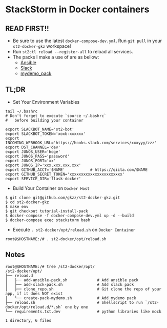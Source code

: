 # StackStorm in Docker containers


## READ FIRST!!

- Be sure to use the latest `docker-compose-dev.yml`. Run `git pull` in your `st2-docker-gkz` workspace!
- Run `st2ctl reload --register-all` to reload all services.
- The packs I make a use of are as bellow:
  - [Ansible](https://github.com/StackStorm-Exchange/stackstorm-ansible)
  - [Slack](https://github.com/StackStorm-Exchange/stackstorm-slack)
  - [mydemo_pack](https://github.com/gkzz/mydemo_pack)


## TL;DR

- Set Your Environment Variables
```
tail ~/.bashrc
# Don't forget to execute `source ~/.bashrc` 
#   before building your container

export SLACKBOT_NAME='st2-bot'
export SLACKBOT_TOKEN='xoxb-xxxxxx'
export INCOMING_WEBHOOK_URL='https://hooks.slack.com/services/xxxyyy/zzz'
export DST_CHANNEL='dev'
export JUNOS_USER='hoge'
export JUNOS_PASS='password'
export JUNOS_PORT='xx'            
export JUNOS_IP='xxx.xxx.xxx.xxx'               
export GITHUB_ACCT='$NAME'           # https://qiita.com/$NAME
export GITHUB_SECRET_TOKEN='xxxxxxxxxxxxxxxxxxxxxxx'
export SERVICE_DIR='flask-docker'
```

- Build Your Container on `Docker Host`
```
$ git clone git@github.com/gkzz/st2-docker-gkz.git 
$ cd st2-docker-gkz
$ make env
$ git checkout tutorial-install-pack
$ docker-compose -f docker-compose-dev.yml up -d --build
$ docker-compose exec stackstorm bash
```

- Execute `. st2-docker/opt/reload.sh` on `Docker Container`
```
root@$HOSTNAME:/# . st2-docker/opt/reload.sh
````


## Notes

```
root@$HOSTNAME:/# tree /st2-docker/opt/
/st2-docker/opt/
├── reload.d
│   ├── add-ansible-pack.sh             # Add ansible pack
│   ├── add-slack-pack.sh               # Add slack pack
│   ├── clone_repo.sh                   # Git clone the repo of your app, if it does NOT exist
│   └── create-pack-mydemo.sh           # Add mydemo pack
├── reload.sh                           # Shellscript to run `/st2-docker/opt/reload.d/*.sh` one by one
└── requirements.txt.dev                # python libraries like mock

1 directory, 6 files
```